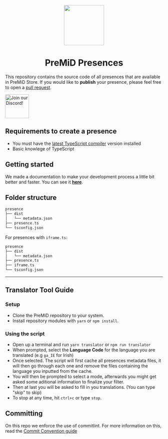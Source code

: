 <div align="center">
    <img src="https://avatars3.githubusercontent.com/u/46326568?s=400&amp;u=15e4a4988014780288d30ffb969fd1569fec23e6&amp;v=4" width="128px" style="max-width:100%;">
    <h1>PreMiD Presences</h1>
</div>

This repository contains the source code of all presences that are available in
PreMiD Store. If you would like to <strong>publish</strong> your presence,
please feel free to open a
<a href="https://github.com/PreMiD/Presences/pulls">pull request</a>.

<div align="left">
    <a target="_blank" href="https://discord.premid.app/" title="Join our Discord!">
        <img  src="https://discordapp.com/api/guilds/493130730549805057/widget.png?style=banner2" height="76px" draggable="false" alt="Join our Discord!">
    </a>
</div>

## Requirements to create a presence

- You must have the
  [latest TypeScript compiler](https://www.typescriptlang.org/#download-links)
  version installed
- Basic knowlege of TypeScript

## Getting started

We made a documentation to make your development process a little bit better and
faster. You can see it [**here**](https://docs.premid.app/dev/presence).

## Folder structure

```bash
presence
├── dist
│   └── metadata.json
├── presence.ts
└── tsconfig.json
```

For presences with `iframe.ts`:

```bash
presence
├── dist
│   └── metadata.json
├── presence.ts
├── iframe.ts
└── tsconfig.json
```

---

## Translator Tool Guide

### Setup

- Clone the PreMiD repository to your system.
- Install repository modules with `yarn` or `npm install`.

### Using the script

- Open up a terminal and run `yarn translator` or `npm run translator`
- When prompted, select the **Language Code** for the language you are
  translated (e.g `ga_IE` for Irish)
- Once selected. The script will first cache all presences metadata files, it
  will then go through each one and remove the files containing the language you
  inputted from the cache.
- You will then be prompted to select a mode, afterwards you might get asked
  some aditional information to finalize your filter.
- Then at last you will be asked to fill in you translations. (You can type
  "skip" to skip)
- To stop at any time, hit `ctrl+c` or type `stop`.

## Committing

On this repo we enforce the use of commitlint. For more information on this, read the [Commit Convention guide](./.github/COMMIT_CONVENTION.md)
